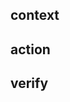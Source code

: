 ## context

<!--
    What is the problem you are trying to solve?
    Is there a github issue that is related?
    Are there any URLs that would make this easier to figure out?
-->

## action

<!--
    What did you do?
    What else did you do?
    Did you do anything you feel the reviewer should focus on?
-->

## verify

<!--
    How did you verify that your action worked?
    Did you include positive and negative test cases or links?
    Are there any samples of what you are seeing in the termainal?

    Please use code blocks for text of error messages or terminal output.
    An image may convey the same information, but it is much more difficult to
    work with.  Take the time and do the copy and paste inside of a code block.
-->
